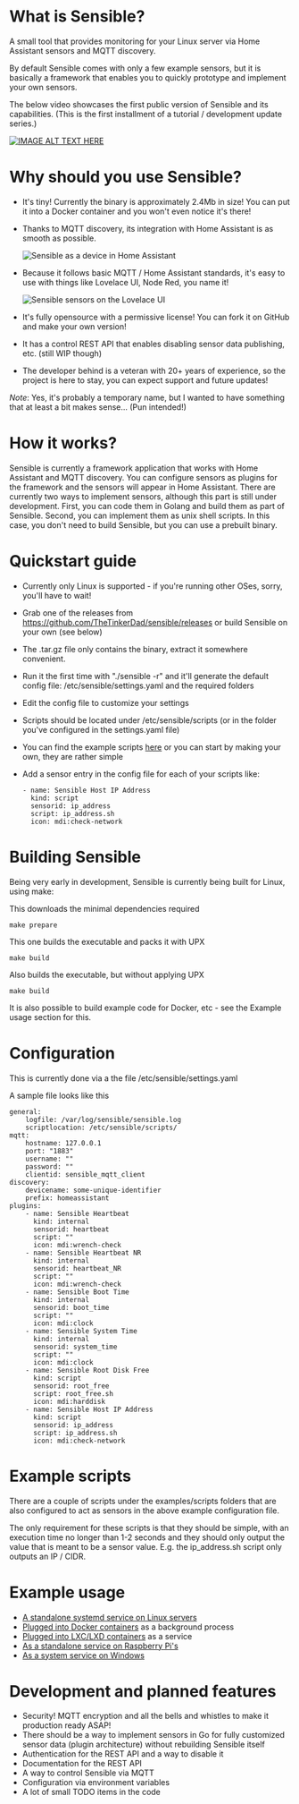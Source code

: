 # What is Sensible?
A small tool that provides monitoring for your Linux server via Home Assistant sensors and MQTT discovery.

By default Sensible comes with only a few example sensors, but it is basically a framework that enables you to quickly prototype and implement your own sensors.

The below video showcases the first public version of Sensible and its capabilities. (This is the first installment of a tutorial / development update series.)

[![IMAGE ALT TEXT HERE](https://img.youtube.com/vi/21pho997KuA/0.jpg)](https://www.youtube.com/watch?v=21pho997KuA)

# Why should you use Sensible?

 * It's tiny! Currently the binary is approximately 2.4Mb in size! You can put it into a Docker container and you won't even notice it's there!

 * Thanks to MQTT discovery, its integration with Home Assistant is as smooth as possible.

   ![Sensible as a device in Home Assistant](media/ha-device.png?raw=true "Sensible's MQTT based integration in Home Assistant")

 * Because it follows basic MQTT / Home Assistant standards, it's easy to use with things like Lovelace UI, Node Red, you name it!

   ![Sensible sensors on the Lovelace UI](media/ha-lovelace-big.png?raw=true "Sensible's example sensors on the Lovelace UI")

 * It's fully opensource with a permissive license! You can fork it on GitHub and make your own version!

 * It has a control REST API that enables disabling sensor data publishing, etc. (still WIP though)

 * The developer behind is a veteran with 20+ years of experience, so the project is here to stay, you can expect support and future updates!
 
*Note*: Yes, it's probably a temporary name, but I wanted to have something that at least a bit makes sense... (Pun intended!)

# How it works?

Sensible is currently a framework application that works with Home Assistant and MQTT discovery.
You can configure sensors as plugins for the framework and the sensors will appear in Home Assistant.
There are currently two ways to implement sensors, although this part is still under development.
First, you can code them in Golang and build them as part of Sensible.
Second, you can implement them as unix shell scripts. In this case, you don't need to build Sensible, but you can use a prebuilt binary.

# Quickstart guide

 - Currently only Linux is supported - if you're running other OSes, sorry, you'll have to wait!

 - Grab one of the releases from https://github.com/TheTinkerDad/sensible/releases or build Sensible on your own (see below)

 - The .tar.gz file only contains the binary, extract it somewhere convenient.
 
 - Run it the first time with "./sensible -r" and it'll generate the default config file: /etc/sensible/settings.yaml and the required folders

 - Edit the config file to customize your settings

 - Scripts should be located under /etc/sensible/scripts (or in the folder you've configured in the settings.yaml file)

 - You can find the example scripts [here](examples/scripts) or you can start by making your own, they are rather simple

 - Add a sensor entry in the config file for each of your scripts like:
   ```
   - name: Sensible Host IP Address
     kind: script
     sensorid: ip_address
     script: ip_address.sh
     icon: mdi:check-network
   ```

# Building Sensible

Being very early in development, Sensible is currently being built for Linux, using make:

This downloads the minimal dependencies required
```
make prepare  
```

This one builds the executable and packs it with UPX
```
make build    
```

Also builds the executable, but without applying UPX
```
make build    
```

It is also possible to build example code for Docker, etc - see the Example usage section for this.

# Configuration

This is currently done via a the file /etc/sensible/settings.yaml

A sample file looks like this

```
general:
    logfile: /var/log/sensible/sensible.log
    scriptlocation: /etc/sensible/scripts/
mqtt:
    hostname: 127.0.0.1
    port: "1883"
    username: ""
    password: ""
    clientid: sensible_mqtt_client
discovery:
    devicename: some-unique-identifier
    prefix: homeassistant
plugins:
    - name: Sensible Heartbeat
      kind: internal
      sensorid: heartbeat
      script: ""
      icon: mdi:wrench-check
    - name: Sensible Heartbeat NR
      kind: internal
      sensorid: heartbeat_NR
      script: ""
      icon: mdi:wrench-check
    - name: Sensible Boot Time
      kind: internal
      sensorid: boot_time
      script: ""
      icon: mdi:clock
    - name: Sensible System Time
      kind: internal
      sensorid: system_time
      script: ""
      icon: mdi:clock
    - name: Sensible Root Disk Free
      kind: script
      sensorid: root_free
      script: root_free.sh
      icon: mdi:harddisk
    - name: Sensible Host IP Address
      kind: script
      sensorid: ip_address
      script: ip_address.sh
      icon: mdi:check-network
```

# Example scripts

There are a couple of scripts under the examples/scripts folders that are also configured to act as sensors in the above example configuration file.

The only requirement for these scripts is that they should be simple, with an execution time no longer than 1-2 seconds and they should only output the value that is meant to be a sensor value. E.g. the ip_address.sh script only outputs an IP / CIDR.

# Example usage

 * [A standalone systemd service on Linux servers](examples/systemd/README.md)
 * [Plugged into Docker containers](examples/docker/README.md) as a background process
 * [Plugged into LXC/LXD containers](examples/lxc/README.md) as a service
 * [As a standalone service on Raspberry Pi's](examples/raspberry-pi/README.md)
 * [As a system service on Windows](examples/windows/README.md)
 
# Development and planned features

 * Security! MQTT encryption and all the bells and whistles to make it production ready ASAP!
 * There should be a way to implement sensors in Go for fully customized sensor data (plugin architecture) without rebuilding Sensible itself
 * Authentication for the REST API and a way to disable it
 * Documentation for the REST API
 * A way to control Sensible via MQTT
 * Configuration via environment variables
 * A lot of small TODO items in the code
 

